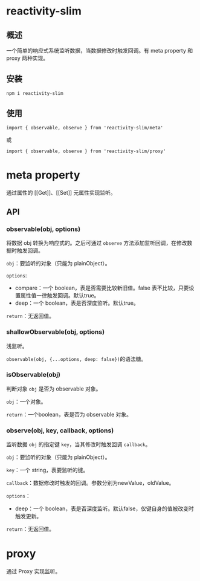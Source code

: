 # reactivity-slim

## 概述

一个简单的响应式系统监听数据，当数据修改时触发回调。有 meta property 和 proxy 两种实现。

## 安装

`npm i reactivity-slim`

## 使用
`import { observable, observe } from 'reactivity-slim/meta'`

或

`import { observable, observe } from 'reactivity-slim/proxy'`

# meta property

通过属性的 [[Get]]、[[Set]] 元属性实现监听。

## API

### observable(obj, options)

将数据 obj 转换为响应式的。之后可通过 `observe` 方法添加监听回调，在修改数据时触发回调。

`obj`：要监听的对象（只能为 plainObject）。

`options`:

* compare：一个 boolean，表是否需要比较新旧值。false 表不比较，只要设置属性值一律触发回调。默认true。
* deep：一个 boolean，表是否深度监听。默认true。

`return`：无返回值。

### shallowObservable(obj, options)

浅监听。

`observable(obj, {...options, deep: false})`的语法糖。

### isObservable(obj)

判断对象 `obj` 是否为 observable 对象。

`obj`：一个对象。

`return`：一个boolean，表是否为 observable 对象。

### observe(obj, key, callback, options)

监听数据 `obj` 的指定键 `key`，当其修改时触发回调 `callback`。

`obj`：要监听的对象（只能为 plainObject）。

`key`：一个 string，表要监听的键。

`callback`：数据修改时触发的回调。参数分别为newValue，oldValue。

`options`：

* deep：一个 boolean，表是否深度监听。默认false，仅键自身的值被改变时触发更新。

`return`：无返回值。

# proxy

通过 Proxy 实现监听。

